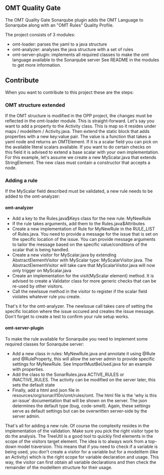 ## OMT Quality Gate

The OMT Quality Gate Sonarqube plugin adds the OMT Language to Sonarqube along with an "OMT Rules" Quality Profile.

The project consists of 3 modules:

- omt-loader: parses the yaml to a java structure
- omt-analyzer: analyses the java structure with a set of rules
- omt-server-plugin: implements all required classes to make the omt language available to the Sonarqube server
  See README in the modules to get more information.

## Contribute

When you want to contribute to this project these are the steps:

### OMT structure extended

If the OMT structure is modified in the OPP project, the changes must be reflected in the omt-loader module.
This is straight-forward. Let's say you want to add a property to the Activity class. This is map so it resides under
maps / modelitem / Activity.java.
Then extend the static block that adds properties with a new key:value pair. The value is a function that takes a yaml
node
and returns an OMTElement. If it is a scalar field you can pick on the available literal scalars available. If you want
to
do certain checks on this field it is advised to extend a base scalar with your own implementation.
For this example, let's assume we create a new MyScalar.java that extends StringElement. The new class must contain a
constructor
that accepts a node.

### Adding a rule

If the MyScalar field described must be validated, a new rule needs to be added to the omt-analyzer:

#### omt-analyzer

- Add a key to the Rules.java$Keys class for the new rule: MyNewRule
- If the rule takes arguments, add them to the Rules.java$Attributes
- Create a new implementation of Rule for MyNewRule in the RULE_LIST of Rules.java. You need to provide a message
  for the issue that is set on the specific location of the issue. You can provide message arguments to tailor the
  message
  based on the specific value/conditions of the scalar that is being handled.
- Create a new visitor for MyScalar.java by extending AbstractElementVisitor with MyScalar type: MyScalarVisitor.java.
  The AbstractElementVisitor will take care that MyScalarVisitor.java will now only trigger on MyScalar.java
- Create an implementation for the visit(MyScalar element) method. It is advised to create a Validator class for more
  generic
  checks that can be re-used by other visitors.
- Call the newIssue method in the visitor to register if the scalar field violates whatever rule you create.

That's it for the omt-analyzer. The newIssue call takes care of setting the specific location where the issue occured
and creates the
issue message. Don't forget to create a test to confirm your rule setup works.

#### omt-server-plugin

To make the rule available for Sonarqube you need to implement some required classes for Sonarqube server:

- Add a new class in rules: MyNewRule.java and annotate it using @Rule and @RuleProperty, this will allow the server
  admin
  to provide specific settings for MyNewRule. See ImportMustBeUsed.java for an example with properties.
- Add the class to the SonarRules.java ACTIVE_RULES or INACTIVE_RULES. The activity can be modified on the server later,
  this sets the default state
- Finally, add a html and json file in resources/org/sonar/l10n/omt/rules/omt. The html file is the 'why is this an
  issue' documentation
  that will be shown on the server. The json determines the default type (bug, code-smell). Again, these settings serve
  as default settings
  but can be overwritten server-side by the server admin.

That's all for adding a new rule. Of course the complexity resides in the implementation of the validation. Make sure
you pick the right visitor type
to do the analysis. The TreeUtil is a good tool to quickly find elements in the scope of the visitors target element.
The idea is to always
work from a top-down model traversion. This means that if you need to check if a variable is being used, you don't
create a visitor
for a variable but for a modelitem (like an Activity) which is the right scope for variable declaration and usage.
This way, the visitor can first obtain all variable declarations and then check the remainder of the modelitem structure
for their usage.
